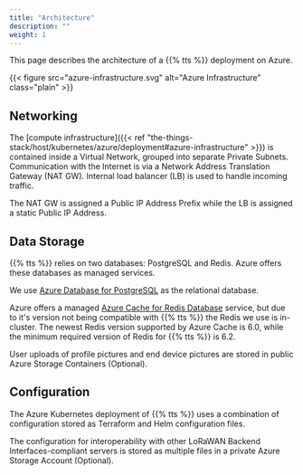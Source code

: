 ```yaml
---
title: "Architecture"
description: ""
weight: 1
---
```


This page describes the architecture of a {{% tts %}} deployment on Azure.

<!--more-->

{{< figure src="azure-infrastructure.svg" alt="Azure Infrastructure" class="plain" >}}

## Networking

The [compute infrastructure]({{< ref "the-things-stack/host/kubernetes/azure/deployment#azure-infrastructure" >}}) is contained inside a Virtual Network, grouped into separate Private Subnets. Communication with the Internet is via a Network Address Translation Gateway (NAT GW). Internal load balancer (LB) is used to handle incoming traffic.

The NAT GW is assigned a Public IP Address Prefix while the LB is assigned a static Public IP Address.

## Data Storage

{{% tts %}} relies on two databases: PostgreSQL and Redis. Azure offers these databases as managed services.

We use [Azure Database for PostgreSQL](https://learn.microsoft.com/en-us/azure/postgresql/flexible-server/overview) as the relational database.

Azure offers a managed [Azure Cache for Redis Database](https://azure.microsoft.com/en-us/products/cache) service, but due to it's version not being compatible with {{% tts %}} the Redis we use is in-cluster. The newest Redis version supported by Azure Cache is 6.0, while the minimum required version of Redis for {{% tts %}} is 6.2.

User uploads of profile pictures and end device pictures are stored in public Azure Storage Containers (Optional).

## Configuration

The Azure Kubernetes deployment of {{% tts %}} uses a combination of configuration stored as Terraform and Helm configuration files.

The configuration for interoperability with other LoRaWAN Backend Interfaces-compliant servers is stored as multiple files in a private Azure Storage Account (Optional).
